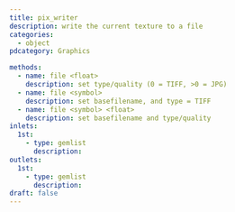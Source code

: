 ```yaml
---
title: pix_writer
description: write the current texture to a file
categories:
  - object
pdcategory: Graphics

methods:
  - name: file <float>
    description: set type/quality (0 = TIFF, >0 = JPG)
  - name: file <symbol>
    description: set basefilename, and type = TIFF
  - name: file <symbol> <float>
    description: set basefilename and type/quality
inlets:
  1st:
    - type: gemlist
      description:
outlets:
  1st:
    - type: gemlist
      description:
draft: false
---
```

